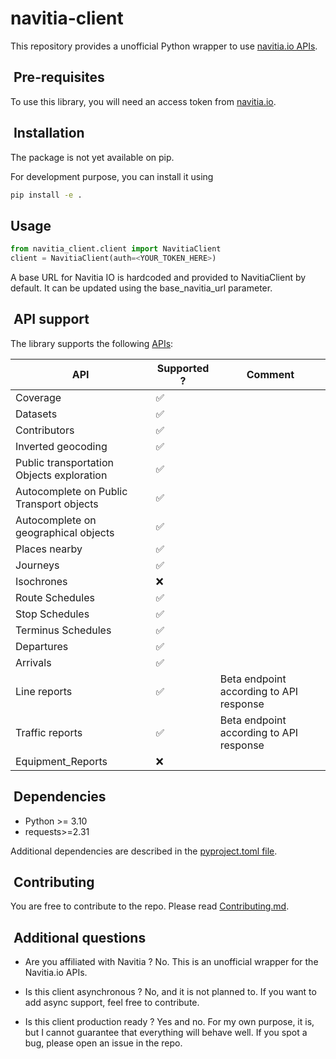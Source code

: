 # navitia-client

This repository provides a unofficial Python wrapper to use [navitia.io APIs](https://doc.navitia.io).

##  Pre-requisites

To use this library, you will need an access token from [navitia.io](https://navitia.io/tarifs/).

##  Installation

The package is not yet available on pip.

For development purpose, you can install it using

```bash
pip install -e .
```

## Usage

```python
from navitia_client.client import NavitiaClient
client = NavitiaClient(auth=<YOUR_TOKEN_HERE>)
```

A base URL for Navitia IO is hardcoded and provided to NavitiaClient by default. It can be updated using the base_navitia_url parameter.

##  API support

The library supports the following [APIs](https://doc.navitia.io/#api-catalog):

| API                                       | Supported ? | Comment                                 |
| ----------------------------------------- | ----------- | --------------------------------------- |
| Coverage                                  | ✅           |                                         |
| Datasets                                  | ✅           |                                         |
| Contributors                              | ✅           |                                         |
| Inverted geocoding                        | ✅           |                                         |
| Public transportation Objects exploration | ✅           |                                         |
| Autocomplete on Public Transport objects  | ✅           |                                         |
| Autocomplete on geographical objects      | ✅           |                                         |
| Places nearby                             | ✅           |                                         |
| Journeys                                  | ✅           |                                         |
| Isochrones                                | ❌           |                                         |
| Route Schedules                           | ✅           |                                         |
| Stop Schedules                            | ✅           |                                         |
| Terminus Schedules                        | ✅           |                                         |
| Departures                                | ✅           |                                         |
| Arrivals                                  | ✅           |                                         |
| Line reports                              | ✅           | Beta endpoint according to API response |
| Traffic reports                           | ✅           | Beta endpoint according to API response |
| Equipment_Reports                         | ❌           |                                         |

##  Dependencies

* Python >= 3.10
* requests>=2.31

Additional dependencies are described in the [pyproject.toml file](pyproject.toml).

##  Contributing

You are free to contribute to the repo. Please read [Contributing.md](CONTRIBUTING.md).

##  Additional questions

* Are you affiliated with Navitia ?
No. This is an unofficial wrapper for the Navitia.io APIs.

* Is this client asynchronous ?
No, and it is not planned to. If you want to add async support, feel free to contribute.

* Is this client production ready ?
Yes and no. For my own purpose, it is, but I cannot guarantee that everything will behave well. If you spot a bug, please open an issue in the repo.
